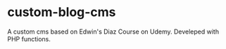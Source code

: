 # custom-blog-cms
A custom cms based on Edwin's Diaz Course on Udemy. Develeped with PHP functions.
